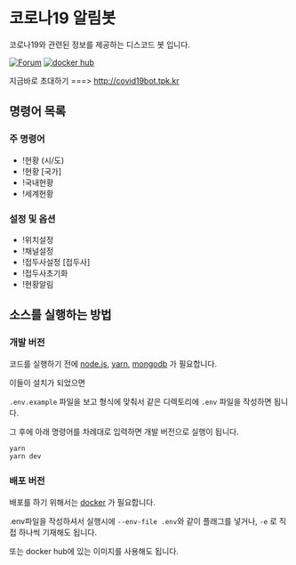 # 코로나19 알림봇

코로나19와 관련된 정보를 제공하는 디스코드 봇 입니다.

[![Forum](https://discordapp.com/api/guilds/680026950064275466/widget.png)](http://forum.tpk.kr)
[![docker hub](https://img.shields.io/docker/pulls/teampickle/covid19bot)](https://hub.docker.com/r/teampickle/covid19bot)

지금바로 초대하기 ===> http://covid19bot.tpk.kr

## 명령어 목록

### 주 명령어

- !현황 (시/도)
- !현황 [국가]
- !국내현황
- !세계현황

### 설정 및 옵션

- !위치설정
- !채널설정
- !접두사설정 [접두사]
- !접두사초기화
- !현황알림

## 소스를 실행하는 방법

### 개발 버전

코드를 실행하기 전에
[node.js](https://nodejs.org/),
[yarn](https://yarnpkg.com/),
[mongodb](https://docs.mongodb.com/manual/)
가 필요합니다.

이들이 설치가 되었으면

`.env.example` 파일을 보고 형식에 맞춰서 같은 디렉토리에 `.env` 파일을 작성하면 됩니다.

그 후에 아래 명령어를 차례대로 입력하면 개발 버전으로 실행이 됩니다.

```sh
yarn
yarn dev
```

### 배포 버전

배포를 하기 위해서는
[docker](https://docs.docker.com/engine/)
가 필요합니다.

.env파일을 작성하셔서 실행시에 `--env-file .env`와 같이 플래그를 넣거나, `-e` 로 직접 하나씩 기재해도 됩니다.

또는 docker hub에 있는 이미지를 사용해도 됩니다.
